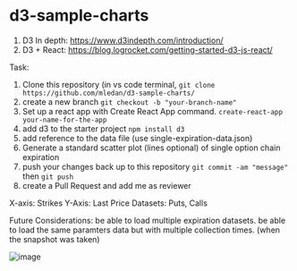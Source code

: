 # d3-sample-charts
1. D3 In depth: https://www.d3indepth.com/introduction/
2. D3 + React: https://blog.logrocket.com/getting-started-d3-js-react/

Task: 
1. Clone this repository (in vs code terminal, `git clone https://github.com/mledan/d3-sample-charts/`
2. create a new branch  `git checkout -b "your-branch-name"`
3. Set up a react app with Create React App command. `create-react-app your-name-for-the-app`
4. add d3 to the starter project `npm install d3`
5. add reference to the data file (use single-expiration-data.json)
6. Generate a standard scatter plot (lines optional) of single option chain expiration 
7. push your changes back up to this repository `git commit -am "message"` then `git push`
8. create a Pull Request and add me as reviewer


X-axis: Strikes
Y-Axis: Last Price
Datasets: Puts, Calls

Future Considerations: 
be able to load multiple expiration datasets. 
be able to load the same paramters data but with multiple collection times. (when the snapshot was taken)

![image](https://github.com/mledan/d3-sample-charts/assets/19522070/5f8a3163-3c63-491a-82c3-cd6d1b145cc9)
